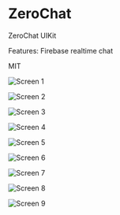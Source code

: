 # ZeroChat
ZeroChat UIKit 

Features:
Firebase realtime chat 


MIT

![Screen 1](https://github.com/panviktor/ZeroChat/blob/main/ZeroChat/Resources/GitImg/Simulator%20Screen%20Shot%20-%20iPhone%2012%20Pro%20Max%20-%202021-01-15%20at%2015.39.43.png)

![Screen 2](https://raw.githubusercontent.com/panviktor/ZeroChat/main/ZeroChat/Resources/GitImg/Simulator%20Screen%20Shot%20-%20iPhone%2011%20Pro%20Max%20-%202021-01-15%20at%2015.41.12.png)

![Screen 3](https://github.com/panviktor/ZeroChat/blob/main/ZeroChat/Resources/GitImg/Simulator%20Screen%20Shot%20-%20iPhone%2011%20Pro%20Max%20-%202021-01-15%20at%2015.41.17.png)

![Screen 4](https://github.com/panviktor/ZeroChat/blob/main/ZeroChat/Resources/GitImg/Simulator%20Screen%20Shot%20-%20iPhone%2011%20Pro%20Max%20-%202021-01-15%20at%2016.01.36.png)

![Screen 5](https://github.com/panviktor/ZeroChat/blob/main/ZeroChat/Resources/GitImg/Simulator%20Screen%20Shot%20-%20iPhone%2012%20Pro%20Max%20-%202021-01-15%20at%2015.52.49.png)

![Screen 6](https://github.com/panviktor/ZeroChat/blob/main/ZeroChat/Resources/GitImg/Simulator%20Screen%20Shot%20-%20iPhone%2012%20Pro%20Max%20-%202021-01-15%20at%2015.40.38.png)

![Screen 7](https://github.com/panviktor/ZeroChat/blob/main/ZeroChat/Resources/GitImg/Simulator%20Screen%20Shot%20-%20iPhone%2012%20Pro%20Max%20-%202021-01-15%20at%2015.52.20.png)

![Screen 8](https://github.com/panviktor/ZeroChat/blob/main/ZeroChat/Resources/GitImg/Simulator%20Screen%20Shot%20-%20iPhone%2012%20Pro%20Max%20-%202021-01-15%20at%2016.02.59.png)

![Screen 9](https://github.com/panviktor/ZeroChat/blob/main/ZeroChat/Resources/GitImg/Simulator%20Screen%20Shot%20-%20iPhone%2011%20Pro%20Max%20-%202021-01-15%20at%2016.11.15.png)
